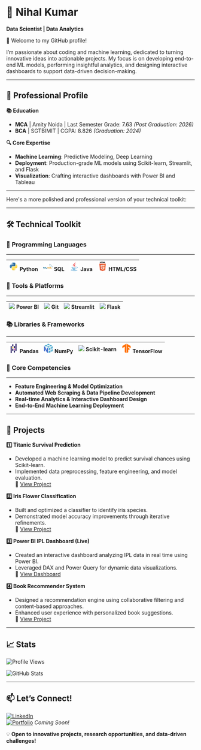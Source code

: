 # 👋 Nihal Kumar  
**Data Scientist | Data Analytics**

🌟 Welcome to my GitHub profile!

I’m passionate about coding and machine learning, dedicated to turning innovative ideas into actionable projects. My focus is on developing end-to-end ML models, performing insightful analytics, and designing interactive dashboards to support data-driven decision-making.

---

## 🚀 Professional Profile

**📚 Education**  
- **MCA** | Amity Noida | Last Semester Grade: 7.63 *(Post Graduation: 2026)*  
- **BCA** | SGTBIMIT | CGPA: 8.826 *(Graduation: 2024)*

**🔍 Core Expertise**  
- **Machine Learning**: Predictive Modeling, Deep Learning  
- **Deployment**: Production-grade ML models using Scikit-learn, Streamlit, and Flask  
- **Visualization**: Crafting interactive dashboards with Power BI and Tableau

---

Here's a more polished and professional version of your technical toolkit:

---

## 🛠️ Technical Toolkit  

### 🚀 **Programming Languages**  
---  
| <img src="https://raw.githubusercontent.com/devicons/devicon/master/icons/python/python-original.svg" width="25"/> **Python** | <img src="https://raw.githubusercontent.com/devicons/devicon/master/icons/mysql/mysql-original-wordmark.svg" width="25"/> **SQL** | <img src="https://raw.githubusercontent.com/devicons/devicon/master/icons/java/java-original.svg" width="25"/> **Java** | <img src="https://raw.githubusercontent.com/devicons/devicon/master/icons/html5/html5-original-wordmark.svg" width="25"/> **HTML/CSS** |  
|:---:|:---:|:---:|:---:|  

### 🧰 **Tools & Platforms**  
---  
| <img src="https://img.icons8.com/color/48/000000/power-bi.png" width="25"/> **Power BI** | <img src="https://www.vectorlogo.zone/logos/git-scm/git-scm-icon.svg" width="25"/> **Git** | <img src="https://streamlit.io/images/brand/streamlit-logo-secondary-colormark-darktext.svg" width="70"/> **Streamlit** | <img src="https://flask.palletsprojects.com/en/2.2.x/_images/flask-logo.png" width="60"/> **Flask** |  
|:---:|:---:|:---:|:---:|  

### 📚 **Libraries & Frameworks**  
---  
| <img src="https://raw.githubusercontent.com/devicons/devicon/master/icons/pandas/pandas-original.svg" width="25"/> **Pandas** | <img src="https://raw.githubusercontent.com/devicons/devicon/master/icons/numpy/numpy-original.svg" width="25"/> **NumPy** | <img src="https://upload.wikimedia.org/wikipedia/commons/0/05/Scikit_learn_logo_small.svg" width="25"/> **Scikit-learn** | <img src="https://raw.githubusercontent.com/devicons/devicon/master/icons/tensorflow/tensorflow-original.svg" width="25"/> **TensorFlow** |  
|:---:|:---:|:---:|:---:|  

### 🎯 **Core Competencies**  
---  
- **Feature Engineering & Model Optimization**  
- **Automated Web Scraping & Data Pipeline Development**  
- **Real-time Analytics & Interactive Dashboard Design**  
- **End-to-End Machine Learning Deployment**  

---

## 🚀 Projects

**1️⃣ Titanic Survival Prediction**  
- Developed a machine learning model to predict survival chances using Scikit-learn.  
- Implemented data preprocessing, feature engineering, and model evaluation.  
🔗 [View Project](#)

**2️⃣ Iris Flower Classification**  
- Built and optimized a classifier to identify iris species.  
- Demonstrated model accuracy improvements through iterative refinements.  
🔗 [View Project](#)

**3️⃣ Power BI IPL Dashboard (Live)**  
- Created an interactive dashboard analyzing IPL data in real time using Power BI.  
- Leveraged DAX and Power Query for dynamic data visualizations.  
🔗 [View Dashboard](#)

**4️⃣ Book Recommender System**  
- Designed a recommendation engine using collaborative filtering and content-based approaches.  
- Enhanced user experience with personalized book suggestions.  
🔗 [View Project](#)

---

## 📈 Stats

![Profile Views](https://komarev.com/ghpvc/?username=yourusername&label=Profile%20Views&color=blue)   

<p align="left">
  <img src="https://github-readme-stats.vercel.app/api?username=nihal-kumar&show_icons=true&theme=radical" alt="GitHub Stats" />
</p>

---

## 📫 Let’s Connect!

[![LinkedIn](https://img.shields.io/badge/LinkedIn-Connect-%230A66C2)](https://linkedin.com/in/yourprofile)  
[![Portfolio](https://img.shields.io/badge/Portfolio-Visit-%23FF4088)](https://yourportfolio.com) *Coming Soon!*

💡 **Open to innovative projects, research opportunities, and data-driven challenges!**
